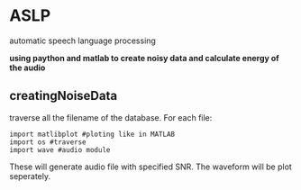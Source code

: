 # ASLP
automatic speech language processing

**using paython and matlab to create noisy data and calculate energy of the audio**

## creatingNoiseData

traverse all the filename of the database. For each file:

```
import matlibplot #ploting like in MATLAB
import os #traverse
import wave #audio module
```

These will generate audio file with specified SNR. 
The waveform will be plot seperately. 
